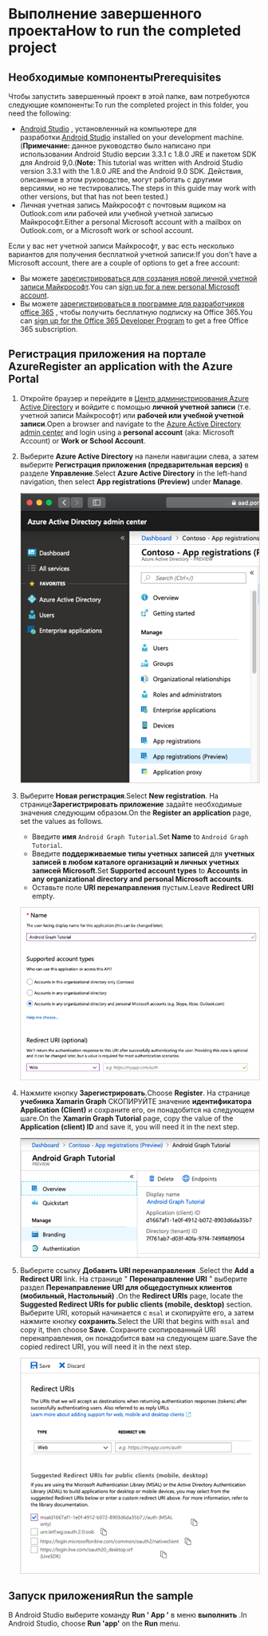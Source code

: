 # <a name="how-to-run-the-completed-project"></a><span data-ttu-id="78589-101">Выполнение завершенного проекта</span><span class="sxs-lookup"><span data-stu-id="78589-101">How to run the completed project</span></span>

## <a name="prerequisites"></a><span data-ttu-id="78589-102">Необходимые компоненты</span><span class="sxs-lookup"><span data-stu-id="78589-102">Prerequisites</span></span>

<span data-ttu-id="78589-103">Чтобы запустить завершенный проект в этой папке, вам потребуются следующие компоненты:</span><span class="sxs-lookup"><span data-stu-id="78589-103">To run the completed project in this folder, you need the following:</span></span>

- <span data-ttu-id="78589-104">[Android Studio](https://developer.android.com/studio/) , установленный на компьютере для разработки.</span><span class="sxs-lookup"><span data-stu-id="78589-104">[Android Studio](https://developer.android.com/studio/) installed on your development machine.</span></span> <span data-ttu-id="78589-105">(**Примечание:** данное руководство было написано при использовании Android Studio версии 3.3.1 с 1.8.0 JRE и пакетом SDK для Android 9,0.</span><span class="sxs-lookup"><span data-stu-id="78589-105">(**Note:** This tutorial was written with Android Studio version 3.3.1 with the 1.8.0 JRE and the Android 9.0 SDK.</span></span> <span data-ttu-id="78589-106">Действия, описанные в этом руководстве, могут работать с другими версиями, но не тестировались.</span><span class="sxs-lookup"><span data-stu-id="78589-106">The steps in this guide may work with other versions, but that has not been tested.)</span></span>
- <span data-ttu-id="78589-107">Личная учетная запись Майкрософт с почтовым ящиком на Outlook.com или рабочей или учебной учетной записью Майкрософт.</span><span class="sxs-lookup"><span data-stu-id="78589-107">Either a personal Microsoft account with a mailbox on Outlook.com, or a Microsoft work or school account.</span></span>

<span data-ttu-id="78589-108">Если у вас нет учетной записи Майкрософт, у вас есть несколько вариантов для получения бесплатной учетной записи:</span><span class="sxs-lookup"><span data-stu-id="78589-108">If you don't have a Microsoft account, there are a couple of options to get a free account:</span></span>

- <span data-ttu-id="78589-109">Вы можете [зарегистрироваться для создания новой личной учетной записи Майкрософт](https://signup.live.com/signup?wa=wsignin1.0&rpsnv=12&ct=1454618383&rver=6.4.6456.0&wp=MBI_SSL_SHARED&wreply=https://mail.live.com/default.aspx&id=64855&cbcxt=mai&bk=1454618383&uiflavor=web&uaid=b213a65b4fdc484382b6622b3ecaa547&mkt=E-US&lc=1033&lic=1).</span><span class="sxs-lookup"><span data-stu-id="78589-109">You can [sign up for a new personal Microsoft account](https://signup.live.com/signup?wa=wsignin1.0&rpsnv=12&ct=1454618383&rver=6.4.6456.0&wp=MBI_SSL_SHARED&wreply=https://mail.live.com/default.aspx&id=64855&cbcxt=mai&bk=1454618383&uiflavor=web&uaid=b213a65b4fdc484382b6622b3ecaa547&mkt=E-US&lc=1033&lic=1).</span></span>
- <span data-ttu-id="78589-110">Вы можете [зарегистрироваться в программе для разработчиков office 365](https://developer.microsoft.com/office/dev-program) , чтобы получить бесплатную подписку на Office 365.</span><span class="sxs-lookup"><span data-stu-id="78589-110">You can [sign up for the Office 365 Developer Program](https://developer.microsoft.com/office/dev-program) to get a free Office 365 subscription.</span></span>

## <a name="register-an-application-with-the-azure-portal"></a><span data-ttu-id="78589-111">Регистрация приложения на портале Azure</span><span class="sxs-lookup"><span data-stu-id="78589-111">Register an application with the Azure Portal</span></span>

1. <span data-ttu-id="78589-112">Откройте браузер и перейдите в [Центр администрирования Azure Active Directory](https://aad.portal.azure.com) и войдите с помощью **личной учетной записи** (т.е. учетной записи Майкрософт) или **рабочей или учебной учетной записи**.</span><span class="sxs-lookup"><span data-stu-id="78589-112">Open a browser and navigate to the [Azure Active Directory admin center](https://aad.portal.azure.com) and login using a **personal account** (aka: Microsoft Account) or **Work or School Account**.</span></span>

1. <span data-ttu-id="78589-113">Выберите **Azure Active Directory** на панели навигации слева, а затем выберите **Регистрация приложения (предварительная версия)** в разделе **Управление**.</span><span class="sxs-lookup"><span data-stu-id="78589-113">Select **Azure Active Directory** in the left-hand navigation, then select **App registrations (Preview)** under **Manage**.</span></span>

    ![<span data-ttu-id="78589-114">Снимок экрана с регистрациями приложений</span><span class="sxs-lookup"><span data-stu-id="78589-114">A screenshot of the App registrations</span></span> ](../../tutorial/images/aad-portal-app-registrations.png)

1. <span data-ttu-id="78589-115">Выберите **Новая регистрация**.</span><span class="sxs-lookup"><span data-stu-id="78589-115">Select **New registration**.</span></span> <span data-ttu-id="78589-116">На странице**Зарегистрировать приложение** задайте необходимые значения следующим образом.</span><span class="sxs-lookup"><span data-stu-id="78589-116">On the **Register an application** page, set the values as follows.</span></span>

    - <span data-ttu-id="78589-117">Введите **имя** `Android Graph Tutorial`.</span><span class="sxs-lookup"><span data-stu-id="78589-117">Set **Name** to `Android Graph Tutorial`.</span></span>
    - <span data-ttu-id="78589-118">Введите **поддерживаемые типы учетных записей** для **учетных записей в любом каталоге организаций и личных учетных записей Microsoft**.</span><span class="sxs-lookup"><span data-stu-id="78589-118">Set **Supported account types** to **Accounts in any organizational directory and personal Microsoft accounts**.</span></span>
    - <span data-ttu-id="78589-119">Оставьте поле **URI перенаправления** пустым.</span><span class="sxs-lookup"><span data-stu-id="78589-119">Leave **Redirect URI** empty.</span></span>

    ![Снимок страницы "регистрация приложения"](../../tutorial/images/aad-register-an-app.png)

1. <span data-ttu-id="78589-121">Нажмите кнопку **Зарегистрировать**.</span><span class="sxs-lookup"><span data-stu-id="78589-121">Choose **Register**.</span></span> <span data-ttu-id="78589-122">На странице **учебника Xamarin Graph** СКОПИРУЙТЕ значение **идентификатора Application (Client)** и сохраните его, он понадобится на следующем шаге.</span><span class="sxs-lookup"><span data-stu-id="78589-122">On the **Xamarin Graph Tutorial** page, copy the value of the **Application (client) ID** and save it, you will need it in the next step.</span></span>

    ![Снимок экрана с ИДЕНТИФИКАТОРом приложения для новой регистрации приложения](../../tutorial/images/aad-application-id.png)

1. <span data-ttu-id="78589-124">Выберите ссылку **Добавить URI перенаправления** .</span><span class="sxs-lookup"><span data-stu-id="78589-124">Select the **Add a Redirect URI** link.</span></span> <span data-ttu-id="78589-125">На странице " **Перенаправление URI** " выберите раздел **Перенаправление URI для общедоступных клиентов (мобильный, Настольный)** .</span><span class="sxs-lookup"><span data-stu-id="78589-125">On the **Redirect URIs** page, locate the **Suggested Redirect URIs for public clients (mobile, desktop)** section.</span></span> <span data-ttu-id="78589-126">Выберите URI, который начинается с `msal` и скопируйте его, а затем нажмите кнопку **сохранить**.</span><span class="sxs-lookup"><span data-stu-id="78589-126">Select the URI that begins with `msal` and copy it, then choose **Save**.</span></span> <span data-ttu-id="78589-127">Сохраните скопированный URI перенаправления, он понадобится вам на следующем шаге.</span><span class="sxs-lookup"><span data-stu-id="78589-127">Save the copied redirect URI, you will need it in the next step.</span></span>

    ![Снимок экрана со страницей URI переНаправления](../../tutorial/images/aad-redirect-uris.png)

## <a name="run-the-sample"></a><span data-ttu-id="78589-129">Запуск приложения</span><span class="sxs-lookup"><span data-stu-id="78589-129">Run the sample</span></span>

<span data-ttu-id="78589-130">В Android Studio выберите команду **Run ' App '** в меню **выполнить** .</span><span class="sxs-lookup"><span data-stu-id="78589-130">In Android Studio, choose **Run 'app'** on the **Run** menu.</span></span>